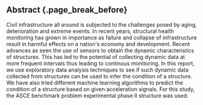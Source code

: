 ## Abstract {.page_break_before}
Civil infrastructure all around is subjected to the challenges posed by aging, deterioration and extreme events. In recent years, structural health monitoring has grown in importance as failure and collapse of infrastructure result in harmful effects on a nation's economy and development. Recent advances as seen the use of sensors to obtain the dynamic characteristics of structures. This has led to the potential of collecting dynamic data at more frequent intervals thus leading to continous monitoring. In this report, we use exploratory data analysis techniques to see if such dynamic data collected from structures can be used to infer the condition of a structure. We have also tried different machine learning algorithms to predict the condition of a structure based on given acceleration signals. For this study, the ASCE benchmark problem experimental phase II structure was used.

